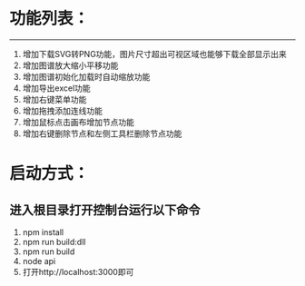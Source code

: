 # 功能列表：
----------
1. 增加下载SVG转PNG功能，图片尺寸超出可视区域也能够下载全部显示出来
2. 增加图谱放大缩小平移功能
3. 增加图谱初始化加载时自动缩放功能
4. 增加导出excel功能
5. 增加右键菜单功能
6. 增加拖拽添加连线功能
7. 增加鼠标点击画布增加节点功能
8. 增加右键删除节点和左侧工具栏删除节点功能

# 启动方式：
进入根目录打开控制台运行以下命令
----------
1. npm install
1. npm run build:dll 
2. npm run build 
3. node api
4. 打开http://localhost:3000即可